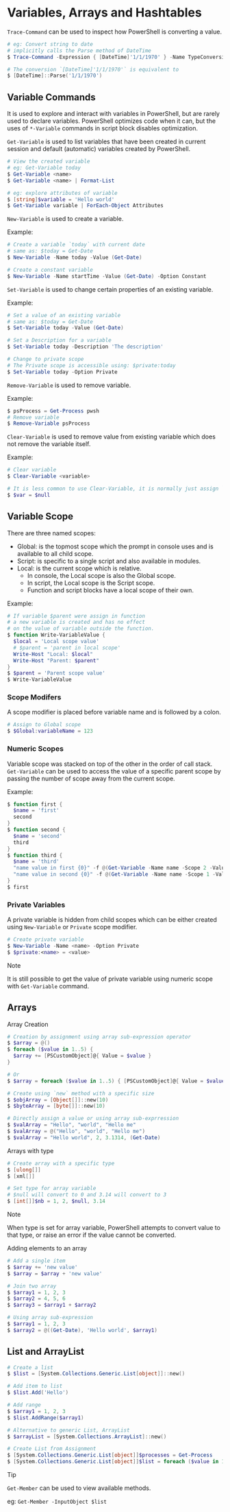 # Variables, Arrays and Hashtables

`Trace-Command` can be used to inspect how PowerShell is converting a value.

```powershell
# eg: Convert string to date
# implicitly calls the Parse method of DateTime
$ Trace-Command -Expression { [DateTime]'1/1/1970' } -Name TypeConversion -PSHost

# The conversion `[DateTime]'1/1/1970'` is equivalent to
$ [DateTime]::Parse('1/1/1970')
```

## Variable Commands

It is used to explore and interact with variables in PowerShell, but are rarely used to declare variables. PowerShell optimizes code when it can, but the uses of `*-Variable` commands in script block disables optimization.

`Get-Variable` is used to list variables that have been created in current session and default (automatic) variables created by PowerShell.

```powershell
# View the created variable
# eg: Get-Variable today
$ Get-Variable <name>
$ Get-Variable <name> | Format-List

# eg: explore attributes of variable
$ [string]$variable = 'Hello world'
$ Get-Variable variable | ForEach-Object Attributes
```

`New-Variable` is used to create a variable.

Example:

```powershell
# Create a variable `today` with current date
# same as: $today = Get-Date
$ New-Variable -Name today -Value (Get-Date)

# Create a constant variable
$ New-Variable -Name startTime -Value (Get-Date) -Option Constant
```

`Set-Variable` is used to change certain properties of an existing variable.

Example:

```powershell
# Set a value of an existing variable
# same as: $today = Get-Date
$ Set-Variable today -Value (Get-Date)

# Set a Description for a variable
$ Set-Variable today -Description 'The description'

# Change to private scope
# The Private scope is accessible using: $private:today
$ Set-Variable today -Option Private
```

`Remove-Variable` is used to remove variable.

Example:

```powershell
$ psProcess = Get-Process pwsh
# Remove variable
$ Remove-Variable psProcess
```

`Clear-Variable` is used to remove value from existing variable which does not remove the variable itself.

Example:

```powershell
# Clear variable
$ Clear-Variable <variable>

# It is less common to use Clear-Variable, it is normally just assign `null` to a variable
$ $var = $null
```

## Variable Scope

There are three named scopes:

- Global: is the topmost scope which the prompt in console uses and is available to all child scope.
- Script: is specific to a single script and also available in modules.
- Local: is the current scope which is relative.
  - In console, the Local scope is also the Global scope.
  - In script, the Local scope is the Script scope.
  - Function and script blocks have a local scope of their own.

Example:

```powershell
# If variable $parent were assign in function
# a new variable is created and has no effect
# on the value of variable outside the function.
$ function Write-VariableValue {
  $local = 'Local scope value'
  # $parent = 'parent in local scope'
  Write-Host "Local: $local"
  Write-Host "Parent: $parent"
}
$ $parent = 'Parent scope value'
$ Write-VariableValue
```

### Scope Modifers

A scope modifier is placed before variable name and is followed by a colon.

```powershell
# Assign to Global scope
$ $Global:variableName = 123
```

### Numeric Scopes

Variable scope was stacked on top of the other in the order of call stack. `Get-Variable` can be used to access the value of a specific parent scope by passing the number of scope away from the current scope.

Example:

```powershell
$ function first {
  $name = 'first'
  second
}
$ function second {
  $name = 'second'
  third
}
$ function third {
  $name = 'third'
  "name value in first {0}" -f @(Get-Variable -Name name -Scope 2 -ValueOnly)
  "name value in second {0}" -f @(Get-Variable -Name name -Scope 1 -ValueOnly)
}
$ first
```

### Private Variables

A private variable is hidden from child scopes which can be either created using `New-Variable` or `Private` scope modifier.

```powershell
# Create private variable
$ New-Variable -Name <name> -Option Private
$ $private:<name> = <value>
```

> [!NOTE]
> It is still possible to get the value of private variable using numeric scope with `Get-Variable` command.

## Arrays

Array Creation

```powershell
# Creation by assignment using array sub-expression operator
$ $array = @()
$ foreach ($value in 1..5) {
  $array += [PSCustomObject]@{ Value = $value }
}

# Or
$ $array = foreach ($value in 1..5) { [PSCustomObject]@{ Value = $value } }

# Create using `new` method with a specific size
$ $objArray = [Object[]]::new(10)
$ $byteArray = [byte[]]::new(10)

# Directly assign a value or using array sub-exprression
$ $valArray = "Hello", "world", "Hello me"
$ $valArray = @("Hello", "world", "Hello me")
$ $valArray = "Hello world", 2, 3.1314, (Get-Date)
```

Arrays with type

```powershell
# Create array with a specific type
$ [ulong[]]
$ [xml[]]

# Set type for array variable
# $null will convert to 0 and 3.14 will convert to 3
$ [int[]]$nb = 1, 2, $null, 3.14
```

> [!NOTE]
> When type is set for array variable, PowerShell attempts to convert value to that type, or raise an error if the value cannot be converted.

Adding elements to an array

```powershell
# Add a single item
$ $array += 'new value'
$ $array = $array + 'new value'

# Join two array
$ $array1 = 1, 2, 3
$ $array2 = 4, 5, 6
$ $array3 = $array1 + $array2

# Using array sub-expression
$ $array1 = 1, 2, 3
$ $array2 = @((Get-Date), 'Hello world', $array1)
```

## List and ArrayList

```powershell
# Create a list
$ $list = [System.Collections.Generic.List[object]]::new()

# Add item to list
$ $list.Add('Hello')

# Add range
$ $array1 = 1, 2, 3
$ $list.AddRange($array1)

# Alternative to generic List, ArrayList
$ $arrayList = [System.Collections.ArrayList]::new()

# Create List from Assignment
$ [System.Collections.Generic.List[object]]$processes = Get-Process
$ [System.Collections.Generic.List[object]]$list = foreach ($value in 1..5) { [PSCustomObject]@{ Value = $value } }
```

> [!TIP]
> `Get-Member` can be used to view available methods.
>
> eg: `Get-Member -InputObject $list`
